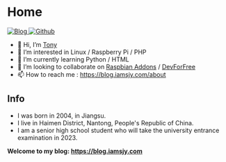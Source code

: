 # Home

<p>
  <a href="https://blog.iamsjy.com" target="_blank">
    <img alt="Blog" src="https://img.shields.io/badge/Blog-blog.iamsjy.com-%231D7EA7.svg?logo=hexo&logoColor=white" />
  </a> 
  <a href="https://github.com/hmsjy2017" target="_blank">
    <img alt="Github" src="https://img.shields.io/badge/GitHub-hmsjy2017-%2312100E.svg?logo=Github&logoColor=white" />
  </a> 
</p>

- 👋 Hi, I’m [Tony](https://blog.iamsjy.com)
- 👀 I’m interested in Linux / Raspberry Pi / PHP
- 🌱 I’m currently learning Python / HTML
- 💞️ I’m looking to collaborate on [Raspbian Addons](https://github.com/raspbian-addons)
  / [DevForFree](https://github.com/DevForFree)
- 📫 How to reach me : <https://blog.iamsjy.com/about>


## Info

- I was born in 2004, in Jiangsu.
- I live in Haimen District, Nantong, People's Republic of China.
- I am a senior high school student who will take the university entrance examination in 2023.


**Welcome to my blog: <https://blog.iamsjy.com>**
